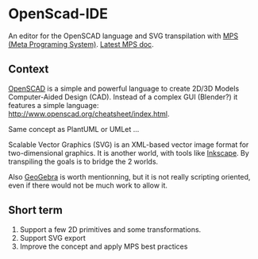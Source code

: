 # OpenScad-IDE
An editor for the OpenSCAD language and SVG transpilation with [MPS (Meta Programing System)](https://www.jetbrains.com/mps/). 
[Latest MPS doc](https://confluence.jetbrains.com/display/MPSD20171/MPS+User%27s+Guide).

## Context
[OpenSCAD](http://www.openscad.org/) is a simple and powerful language to create 2D/3D Models Computer-Aided Design (CAD).
Instead of a complex GUI (Blender?) it features a simple language: http://www.openscad.org/cheatsheet/index.html.

Same concept as PlantUML or UMLet ...

Scalable Vector Graphics (SVG) is an XML-based vector image format for two-dimensional graphics. It is another world, with tools like [Inkscape](https://inkscape.org/). By transpiling the goals is to bridge the 2 worlds.

Also [GeoGebra](https://www.geogebra.org/) is worth mentionning, but it is not really scripting oriented, even if there would not be much work to allow it.

## Short term

1. Support a few 2D primitives and some transformations.
2. Support SVG export
3. Improve the concept and apply MPS best practices
